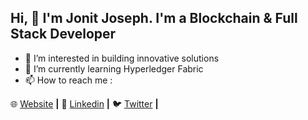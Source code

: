 ## Hi, 👋 I'm Jonit Joseph. I'm a Blockchain & Full Stack Developer

- 👀 I’m interested in building innovative solutions
- 🌱 I’m currently learning Hyperledger Fabric
- 📫 How to reach me : 

🌐 [Website][website] **|** 
👔 [Linkedin][linkedin] **|**
🐦 [Twitter][twitter] **|**

[website]: https://jonitjoseph.dev
[twitter]: https://twitter.com/jonitjoseph
[linkedin]: https://www.linkedin.com/in/jonitjoseph/
